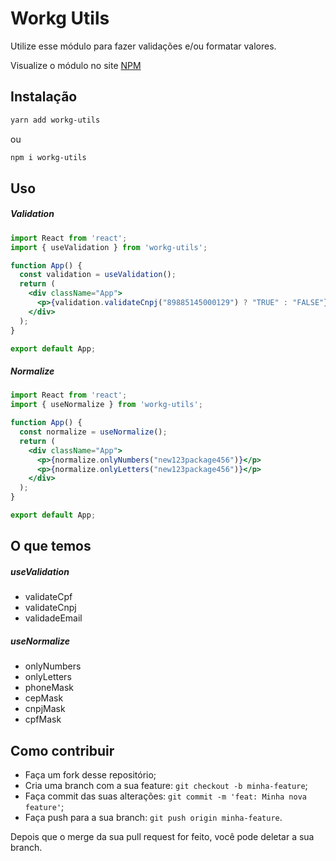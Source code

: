 # Workg Utils

Utilize esse módulo para fazer validações e/ou formatar valores.

Visualize o módulo no site [NPM](https://www.npmjs.com/package/workg-utils)

## Instalação
```sh
yarn add workg-utils
```
ou
```sh
npm i workg-utils
```

## Uso

##### Validation
```jsx
import React from 'react';
import { useValidation } from 'workg-utils';

function App() {
  const validation = useValidation();
  return (
    <div className="App">
      <p>{validation.validateCnpj("89885145000129") ? "TRUE" : "FALSE"}</p>
    </div>
  );
}

export default App;
```

##### Normalize
```jsx
import React from 'react';
import { useNormalize } from 'workg-utils';

function App() {
  const normalize = useNormalize();
  return (
    <div className="App">
      <p>{normalize.onlyNumbers("new123package456")}</p>
      <p>{normalize.onlyLetters("new123package456")}</p>
    </div>
  );
}

export default App;
```

## O que temos

##### useValidation
- validateCpf
- validateCnpj
- validadeEmail

##### useNormalize
- onlyNumbers
- onlyLetters
- phoneMask
- cepMask
- cnpjMask
- cpfMask

## Como contribuir

- Faça um fork desse repositório;
- Cria uma branch com a sua feature: `git checkout -b minha-feature`;
- Faça commit das suas alterações: `git commit -m 'feat: Minha nova feature'`;
- Faça push para a sua branch: `git push origin minha-feature`.

Depois que o merge da sua pull request for feito, você pode deletar a sua branch.
